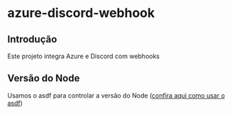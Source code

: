 # azure-discord-webhook

## Introdução

Este projeto integra Azure e Discord com webhooks

## Versão do Node

Usamos o asdf para controlar a versão do Node ([confira aqui como usar o asdf](https://asdf-vm.com/guide/getting-started.html))
